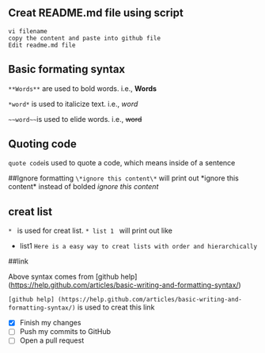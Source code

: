 ## Creat README.md file using script 

```
vi filename
copy the content and paste into github file
Edit readme.md file

```



## Basic formating syntax

`**Words**` are used to bold words. i.e., **Words**

`*word*` is used to italicize text. i.e., *word*

`~~word~~`is used to  elide  words. i.e., ~~word~~

## Quoting code
``quote code``is used to quote a code, which means inside of a sentence

##Ignore formatting
`\*ignore this content\*` will print out \*ignore this content\* instead of bolded *ignore this content* 

## creat list 
`* ` is used for creat list. 
`* list 1 ` will print out like

* list1 
`Here is a easy way to creat lists with order and hierarchically`

##link

Above syntax comes from [github help] (https://help.github.com/articles/basic-writing-and-formatting-syntax/)

`[github help] (https://help.github.com/articles/basic-writing-and-formatting-syntax/)` is used to creat this link


-[x] Finish my changes
-[ ] Push my commits to GitHub
-[ ] Open a pull request
